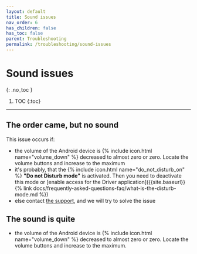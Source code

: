 ```yaml
---
layout: default
title: Sound issues
nav_order: 6
has_children: false
has_toc: false
parent: Troubleshooting
permalink: /troubleshooting/sound-issues
---
```


# Sound issues
{: .no_toc }

1. TOC
{:toc}

---

## The order came, but no sound
This issue occurs if:
- the volume of the Android device is {% include icon.html name="volume_down" %} decreased to almost zero or zero. Locate the volume buttons and increase to the maximum
- it's probably, that the {% include icon.html name="do_not_disturb_on" %} **"Do not Disturb mode"** is activated. Then you need to deactivate this mode or [enable access for the Driver application]({{site.baseurl}}{% link docs/frequently-asked-questions-faq/what-is-the-disturb-mode.md %})
- else contact [the support](mailto:support@orderlord.com), and we will try to solve the issue

## The sound is quite
- the volume of the Android device is {% include icon.html name="volume_down" %} decreased to almost zero or zero. Locate the volume buttons and increase to the maximum.